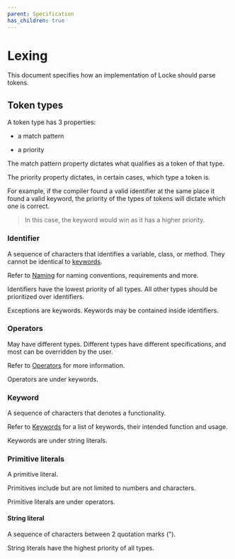 ```yaml
---
parent: Specification
has_children: true
---
```


# Lexing

This document specifies how an implementation of Locke should parse tokens.

## Token types

A token type has 3 properties:

- a match pattern

- a priority

The match pattern property dictates what qualifies as a token of that type.

The priority property dictates, in certain cases, which type a token is.

For example, if the compiler found a valid identifier at the same place it found a valid keyword, the priority of the types of tokens will dictate which one is correct.

> In this case, the keyword would win as it has a higher priority.

### Identifier

A sequence of characters that identifies a variable, class, or method. They cannot be identical to [keywords](#Keyword).

Refer to [Naming](Naming.md) for naming conventions, requirements and more.

Identifiers have the lowest priority of all types. All other types should be prioritized over identifiers.

Exceptions are keywords. Keywords may be contained inside identifiers.

### Operators

May have different types. Different types have different specifications, and most can be overridden by the user.

Refer to [Operators](./Lexing/Operators.md) for more information.

Operators are under keywords.

### Keyword

A sequence of characters that denotes a functionality.

Refer to [Keywords](./Lexing/Keywords.md) for a list of keywords, their intended function and usage.

Keywords are under string literals.

### Primitive literals

A primitive literal.

Primitives include but are not limited to numbers and characters.

Primitive literals are under operators.

#### String literal

A sequence of characters between 2 quotation marks (").

String literals have the highest priority of all types.
